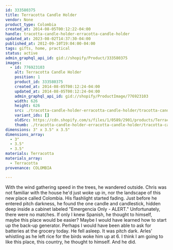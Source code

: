 ```yaml
---
id: 333580375
title: Terracotta Candle Holder
vendor: None
product_type: Colombia
created_at: 2014-08-05T00:12:22-04:00
handle: tracotta-candle-holder-erracotta-candle-holder
updated_at: 2023-08-02T14:37:30-04:00
published_at: 2012-09-10T19:04:00-04:00
tags: gifts, home, practical
status: active
admin_graphql_api_id: gid://shopify/Product/333580375
images:
  - id: 776923103
    alt: Terracotta Candle Holder
    position: 1
    product_id: 333580375
    created_at: 2014-08-05T00:12:24-04:00
    updated_at: 2014-08-05T00:12:24-04:00
    admin_graphql_api_id: gid://shopify/ProductImage/776923103
    width: 626
    height: 626
    src: ./tracotta-candle-holder-erracotta-candle-holder/tracotta-candle-holder-erracotta-candle-holder__0.jpg
    variant_ids: []
    oldSrc: https://cdn.shopify.com/s/files/1/0589/2901/products/Terracotta_CANDLEHOLDER_new_SMALL_FILE.jpeg?v=1407211944
    thumb: ./tracotta-candle-holder-erracotta-candle-holder/tracotta-candle-holder-erracotta-candle-holder__0-thumb.jpg
dimensions: 3" x 3.5" x 3.5"
dimensions_array:
  - 3"
  - 3.5"
  - 3.5"
materials: Terracotta
materials_array:
  - Terracotta
provenance: COLOMBIA

---
```


With the wind gathering speed in the trees, he wandered outside. Chris was not familiar with the house he'd just woke up in, nor the landscape of this new place called Colombia. His flashlight started fading. Just before he entered pitch darkness, he found the one candle and candlestick, hidden deep inside a cabinet labeled "Emergencia Only - ALERT." Unfortunately, there were no matches. If only I knew Spanish, he thought to himself, maybe this place would be easier? Maybe I would have learned how to start up the back-up generator. Perhaps I would have been able to ask for batteries at the grocery today. He fell asleep. It was pitch dark. Arles' whistling as he left rice for the birds woke him up at 6. I think I am going to like this place, this country, he thought to himself. And he did.
